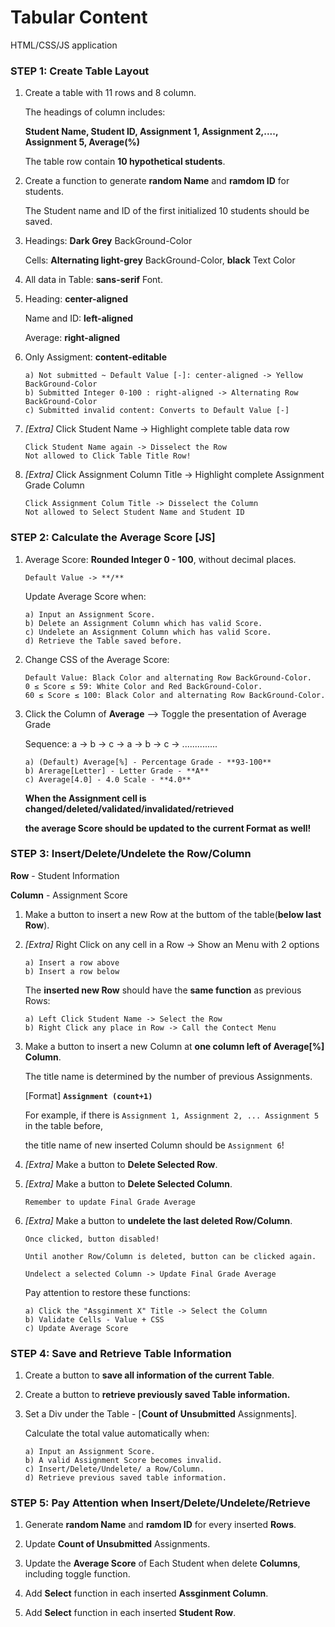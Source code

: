 # Tabular Content

HTML/CSS/JS application


### STEP 1:   Create Table Layout 
1.  Create a table with 11 rows and 8 column.

    The headings of column includes:  
    
    **Student Name, Student ID, Assignment 1, Assignment 2,...., Assignment 5, Average(%)**

    The table row contain **10 hypothetical students**.

2.  Create a function to generate **random Name** and **ramdom ID** for students.

    The Student name and ID of the first initialized 10 students should be saved.

3.  Headings:   **Dark Grey** BackGround-Color

    Cells:   **Alternating light-grey** BackGround-Color, **black** Text Color

4.  All data in Table:   **sans-serif** Font.

5.  Heading: **center-aligned**

    Name and ID: **left-aligned**

    Average: **right-aligned**    

6.  Only Assigment:  **content-editable**

        a) Not submitted ~ Default Value [-]: center-aligned -> Yellow BackGround-Color
        b) Submitted Integer 0-100 : right-aligned -> Alternating Row BackGround-Color
        c) Submitted invalid content: Converts to Default Value [-]

7.  *[Extra]* Click Student Name -> Highlight complete table data row

        Click Student Name again -> Disselect the Row
        Not allowed to Click Table Title Row!

8.  *[Extra]* Click Assignment Column Title -> Highlight complete Assignment Grade Column

        Click Assignment Colum Title -> Disselect the Column
        Not allowed to Select Student Name and Student ID


### STEP 2:   Calculate the Average Score [JS]
1.  Average Score: **Rounded Integer 0 - 100**, without decimal places. 

        Default Value -> **/**

    Update Average Score when:

        a) Input an Assignment Score.
        b) Delete an Assignment Column which has valid Score.
        c) Undelete an Assignment Column which has valid Score.
        d) Retrieve the Table saved before.

2.  Change CSS of the Average Score:

        Default Value: Black Color and alternating Row BackGround-Color.
        0 ≤ Score ≤ 59: White Color and Red BackGround-Color.
        60 ≤ Score ≤ 100: Black Color and alternating Row BackGround-Color.

3.  Click the Column of **Average** —> Toggle the presentation of Average Grade

    Sequence: a -> b -> c -> a -> b -> c -> ..............

        a) (Default) Average[%] - Percentage Grade - **93-100**
        b) Arerage[Letter] - Letter Grade - **A**
        c) Average[4.0] - 4.0 Scale - **4.0**

    **When the Assignment cell is changed/deleted/validated/invalidated/retrieved**     

    **the average Score should be updated to the current Format as well!**
 

### STEP 3:   Insert/Delete/Undelete the Row/Column 
**Row** - Student Information

**Column** - Assignment Score

1.  Make a button to insert a new Row at the buttom of the table(**below last Row**). 

2.  *[Extra]* Right Click on any cell in a Row -> Show an Menu with 2 options

        a) Insert a row above
        b) Insert a row below

     The **inserted new Row** should have the **same function** as previous Rows:

        a) Left Click Student Name -> Select the Row
        b) Right Click any place in Row -> Call the Contect Menu

3.  Make a button to insert a new Column at **one column left of Average[%] Column**.

    The title name is determined by the number of previous Assignments.

    [Format]  **`Assignment (count+1)`**

    For example, if there is `Assignment 1, Assignment 2, ... Assignment 5` in the table before,

    the title name of new inserted Column should be `Assignment 6`!

4.  *[Extra]* Make a button to **Delete Selected Row**.

5.  *[Extra]* Make a button to **Delete Selected Column**.

        Remember to update Final Grade Average

6.  *[Extra]* Make a button to **undelete the last deleted Row/Column**.

        Once clicked, button disabled!

        Until another Row/Column is deleted, button can be clicked again.
        
        Undelect a selected Column -> Update Final Grade Average

     Pay attention to restore these functions:

        a) Click the "Assginment X" Title -> Select the Column
        b) Validate Cells - Value + CSS
        c) Update Average Score



### STEP 4:   Save and Retrieve Table Information

1.  Create a button to **save all information of the current Table**.

2.  Create a button to **retrieve previously saved Table information.**

3.  Set a Div under the Table - [**Count of Unsubmitted** Assignments].

    Calculate the total value automatically when:

        a) Input an Assignment Score.
        b) A valid Assignment Score becomes invalid.
        c) Insert/Delete/Undelete/ a Row/Column.
        d) Retrieve previous saved table information.


### STEP 5:   Pay Attention when Insert/Delete/Undelete/Retrieve
1.  Generate **random Name** and **ramdom ID** for every inserted **Rows**.

2.  Update **Count of Unsubmitted** Assignments.

3.  Update the **Average Score** of Each Student when delete **Columns**, including toggle function.

4.  Add **Select** function in each inserted **Assginment Column**.

5.  Add **Select** function in each inserted **Student Row**.